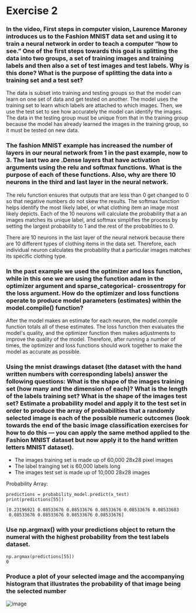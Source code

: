 
# Exercise 2

### In the video, First steps in computer vision, Laurence Maroney introduces us to the Fashion MNIST data set and using it to train a neural network in order to teach a computer “how to see.” One of the first steps towards this goal is splitting the data into two groups, a set of training images and training labels and then also a set of test images and test labels. Why is this done? What is the purpose of splitting the data into a training set and a test set?

The data is subset into training and testing groups so that the model can learn on one set of data and get tested on another. The model uses the training set to learn which labels are attached to which images. Then, we use the test set to see how accurately the model can identify the images. The data in the testing group must be unique from that in the training group because the model has already learned the images in the training group, so it must be tested on new data. 

### The fashion MNIST example has increased the number of layers in our neural network from 1 in the past example, now to 3. The last two are .Dense layers that have activation arguments using the relu and softmax functions. What is the purpose of each of these functions. Also, why are there 10 neurons in the third and last layer in the neural network.

The relu function ensures that outputs that are less than 0 get changed to 0 so that negative numbers do not skew the results. The softmax function helps identify the most likely label, or what clothing item an image most likely depicts. Each of the 10 neurons will calculate the probability that a an images matches its unique label, and softmax simplifies the process by setting the largest probability to 1 and the rest of the probablities to 0.

There are 10 neurons in the last layer of the neural network because there are 10 different types of clothing items in the data set.  Therefore, each individual neuron calculates the probability that a particular images matches its specific clothing type.


### In the past example we used the optimizer and loss function, while in this one we are using the function adam in the optimizer argument and sparse_categorical- crossentropy for the loss argument. How do the optimizer and loss functions operate to produce model parameters (estimates) within the model.compile() function?

After the model makes an estimate for each neuron, the model.compile function totals all of these estimates. The loss function then evaluates the model's quality, and the optimizer function then makes adjustments to improve the quality of the model. Therefore, after running a number of times, the optimizer and loss functions should work together to make the model as accurate as possible. 


### Using the mnist drawings dataset (the dataset with the hand written numbers with corresponding labels) answer the following questions: What is the shape of the images training set (how many and the dimension of each)?  What is the length of the labels training set?  What is the shape of the images test set?  Estimate a probability model and apply it to the test set in order to produce the array of probabilities that a randomly selected image is each of the possible numeric outcomes (look towards the end of the basic image classification exercises for how to do this — you can apply the same method applied to the Fashion MNIST dataset but now apply it to the hand written letters MNIST dataset).

* The images training set is made up of 60,000 28x28 pixel images
* The label trainging set is 60,000 labels long
* The images test set is made up of 10,000 28x28 images

Probability Array:
```
predictions = probability_model.predict(x_test)
print(predictions[55])

[0.23196921 0.08533676 0.08533676 0.08533676 0.08533676 0.08533683
 0.08533676 0.08533676 0.08533676 0.08533676]
```


### Use np.argmax() with your predictions object to return the numeral with the highest probability from the test labels dataset.
```
np.argmax(predictions[55])
0
```

### Produce a plot of your selected image and the accompanying histogram that illustrates the probability of that image being the selected number

![image](https://user-images.githubusercontent.com/78870884/109401549-66c2ff80-791d-11eb-8dc1-c0ceac5b2c51.png)





